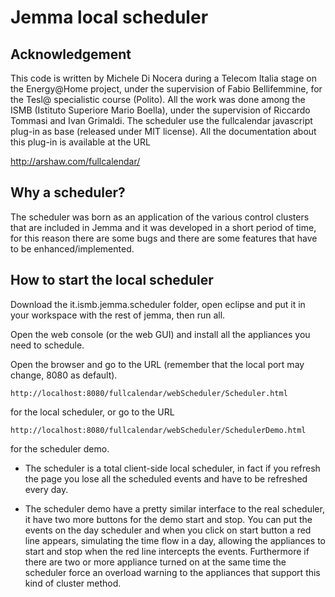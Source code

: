 # Jemma local scheduler

## Acknowledgement

This code is written by Michele Di Nocera during a Telecom Italia stage on the Energy@Home project, under the supervision of Fabio Bellifemmine, for the Tesl@ specialistic course (Polito). 
All the work was done among the ISMB (Istituto Superiore Mario Boella), under the supervision of Riccardo Tommasi and Ivan Grimaldi.
The scheduler use the fullcalendar javascript plug-in as base (released under MIT license). All the documentation about this plug-in is available at the URL

http://arshaw.com/fullcalendar/

## Why a scheduler?

The scheduler was born as an application of the various control clusters that are included in Jemma and it was developed in a short period of time, for this reason there are some bugs and there are some features that have to be enhanced/implemented.

## How to start the local scheduler 

Download the it.ismb.jemma.scheduler folder, open eclipse and put it in your workspace with the rest of jemma, then run all.

Open the web console (or the web GUI) and install all the appliances you need to schedule.

Open the browser and go to the URL (remember that the local port may change, 8080 as default).

    http://localhost:8080/fullcalendar/webScheduler/Scheduler.html

for the local scheduler, or go to the URL 

    http://localhost:8080/fullcalendar/webScheduler/SchedulerDemo.html

for the scheduler demo.

- The scheduler is a total client-side local scheduler, in fact if you refresh the page you lose all the scheduled events and have to be refreshed every day.

- The scheduler demo have a pretty similar interface to the real scheduler, it have two more buttons for the demo start and stop. You can put the events on the day scheduler and when you click on start button a red line appears, simulating the time flow in a day, allowing the appliances to start and stop when the red line intercepts the events.
Furthermore if there are two or more appliance turned on at the same time the scheduler force an overload warning to the appliances that support this kind of cluster method.